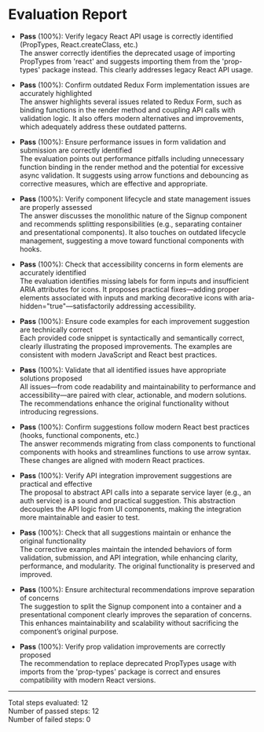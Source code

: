 # Evaluation Report

- **Pass** (100%): Verify legacy React API usage is correctly identified (PropTypes, React.createClass, etc.)  
  The answer correctly identifies the deprecated usage of importing PropTypes from 'react' and suggests importing them from the 'prop-types' package instead. This clearly addresses legacy React API usage.

- **Pass** (100%): Confirm outdated Redux Form implementation issues are accurately highlighted  
  The answer highlights several issues related to Redux Form, such as binding functions in the render method and coupling API calls with validation logic. It also offers modern alternatives and improvements, which adequately address these outdated patterns.

- **Pass** (100%): Ensure performance issues in form validation and submission are correctly identified  
  The evaluation points out performance pitfalls including unnecessary function binding in the render method and the potential for excessive async validation. It suggests using arrow functions and debouncing as corrective measures, which are effective and appropriate.

- **Pass** (100%): Verify component lifecycle and state management issues are properly assessed  
  The answer discusses the monolithic nature of the Signup component and recommends splitting responsibilities (e.g., separating container and presentational components). It also touches on outdated lifecycle management, suggesting a move toward functional components with hooks.

- **Pass** (100%): Check that accessibility concerns in form elements are accurately identified  
  The evaluation identifies missing labels for form inputs and insufficient ARIA attributes for icons. It proposes practical fixes—adding proper <label> elements associated with inputs and marking decorative icons with aria-hidden="true"—satisfactorily addressing accessibility.

- **Pass** (100%): Ensure code examples for each improvement suggestion are technically correct  
  Each provided code snippet is syntactically and semantically correct, clearly illustrating the proposed improvements. The examples are consistent with modern JavaScript and React best practices.

- **Pass** (100%): Validate that all identified issues have appropriate solutions proposed  
  All issues—from code readability and maintainability to performance and accessibility—are paired with clear, actionable, and modern solutions. The recommendations enhance the original functionality without introducing regressions.

- **Pass** (100%): Confirm suggestions follow modern React best practices (hooks, functional components, etc.)  
  The answer recommends migrating from class components to functional components with hooks and streamlines functions to use arrow syntax. These changes are aligned with modern React practices.

- **Pass** (100%): Verify API integration improvement suggestions are practical and effective  
  The proposal to abstract API calls into a separate service layer (e.g., an auth service) is a sound and practical suggestion. This abstraction decouples the API logic from UI components, making the integration more maintainable and easier to test.

- **Pass** (100%): Check that all suggestions maintain or enhance the original functionality  
  The corrective examples maintain the intended behaviors of form validation, submission, and API integration, while enhancing clarity, performance, and modularity. The original functionality is preserved and improved.

- **Pass** (100%): Ensure architectural recommendations improve separation of concerns  
  The suggestion to split the Signup component into a container and a presentational component clearly improves the separation of concerns. This enhances maintainability and scalability without sacrificing the component’s original purpose.

- **Pass** (100%): Verify prop validation improvements are correctly proposed  
  The recommendation to replace deprecated PropTypes usage with imports from the 'prop-types' package is correct and ensures compatibility with modern React versions.

---

Total steps evaluated: 12  
Number of passed steps: 12  
Number of failed steps: 0